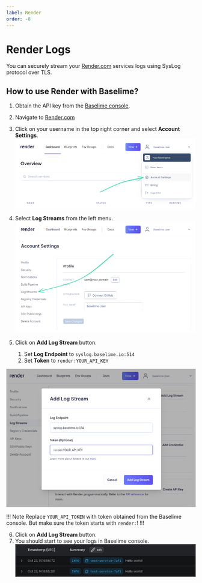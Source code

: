 ```yaml
---
label: Render
order: -8
---
```


# Render Logs

You can securely stream your [Render.com](https://render.com/) services logs using SysLog protocol over TLS.

## How to use Render with Baselime?

1. Obtain the API key from the
[Baselime console](https://console.baselime.io).

2. Navigate to [Render.com](https://render.com/)

3. Click on your username in the top right corner and select **Account Settings**.
![Account Settings](../assets/images/illustrations/sending-data/render/step1.png)
4. Select **Log Streams** from the left menu.
![Log Streams](../assets/images/illustrations/sending-data/render/step2.png)
5. Click on **Add Log Stream** button. 
   1. Set **Log Endpoint** to `syslog.baselime.io:514`
   2. Set **Token** to `render:YOUR_API_KEY`

![Add Log Stream](../assets/images/illustrations/sending-data/render/step3.png)

!!! Note
Replace `YOUR_API_TOKEN` with token obtained from the Baselime console. But make sure
the token starts with `render:`!
!!!

6. Click on **Add Log Stream** button.
7. You should start to see your logs in Baselime console.
![Render logs in Baselime console](../assets/images/illustrations/sending-data/render/example_logs.png)

